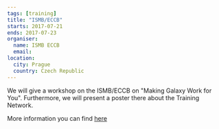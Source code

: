 ```yaml
---
tags: [training]
title: "ISMB/ECCB"
starts: 2017-07-21
ends: 2017-07-23
organiser:
  name: ISMB ECCB
  email:
location:
  city: Prague
  country: Czech Republic
---
```


We will give a workshop on the ISMB/ECCB on "Making Galaxy Work for You". Furthermore, we will present a poster there about the Training Network.

More information you can find [here](https://www.iscb.org/ismbeccb2017)

